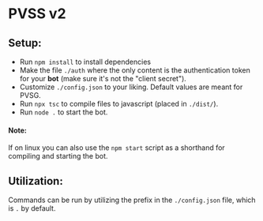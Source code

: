 # PVSS v2

## Setup:

-   Run `npm install` to install dependencies
-   Make the file `./auth` where the only content is the authentication token
    for your **bot** (make sure it's not the "client secret").
-   Customize `./config.json` to your liking. Default values are meant for PVSG.
-   Run `npx tsc` to compile files to javascript (placed in `./dist/`).
-   Run `node .` to start the bot.

#### Note:

If on linux you can also use the `npm start` script as a shorthand for compiling
and starting the bot.

## Utilization:

Commands can be run by utilizing the prefix in the `./config.json` file, which
is `.` by default.

